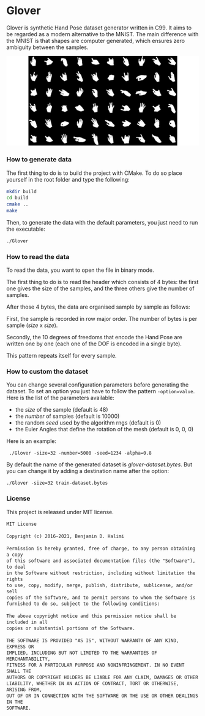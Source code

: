 # Glover

Glover is synthetic Hand Pose dataset generator written in C99. It aims to be regarded as a modern alternative to the MNIST. 
The main difference with the MNIST is that shapes are computer generated, which ensures zero ambiguity between the samples.

<p align="center">
  <img src="https://github.com/Cryst4L/Glover/blob/main/hands.png"/>
</p>

### How to generate data

The first thing to do is to build the project with CMake. To do so place yourself in the root folder and type the following:

```sh
mkdir build 
cd build
cmake ..
make
```
Then, to generate the data with the default parameters, you just need to run the executable:

```sh
./Glover
```
### How to read the data

To read the data, you want to open the file in binary mode.

The first thing to do is to read the header which consists of 4 bytes: the first one gives the size of the samples, and the three others give the number of samples.

After those 4 bytes, the data are organised sample by sample as follows:

First, the sample is recorded in row major order. The number of bytes is per sample (_size_ x _size_).

Secondly, the 10 degrees of freedoms that encode the Hand Pose are written one by one (each one of the DOF is encoded in a single byte). 

This pattern repeats itself for every sample.

### How to custom the dataset 

You can change several configuration parameters before generating the dataset.
To set an option you just have to follow the pattern ```-option=value```.
Here is the list of the parameters available:

- the _size_ of the sample (default is 48)
- the _number_ of samples (default is 10000)
- the random _seed_ used by the algorithm rngs (default is 0)
- the Euler Angles that define the rotation of the mesh (default is 0, 0, 0)

Here is an example:
```
 ./Glover -size=32 -number=5000 -seed=1234 -alpha=0.8
 ```
By default the name of the generated dataset is _glover-dataset.bytes_. But you can change it by adding a destination name after the option:
```
./Glover -size=32 train-dataset.bytes
```
### License

This project is released under MIT license.

```
MIT License

Copyright (c) 2016-2021, Benjamin D. Halimi

Permission is hereby granted, free of charge, to any person obtaining a copy
of this software and associated documentation files (the "Software"), to deal
in the Software without restriction, including without limitation the rights
to use, copy, modify, merge, publish, distribute, sublicense, and/or sell
copies of the Software, and to permit persons to whom the Software is
furnished to do so, subject to the following conditions:

The above copyright notice and this permission notice shall be included in all
copies or substantial portions of the Software.

THE SOFTWARE IS PROVIDED "AS IS", WITHOUT WARRANTY OF ANY KIND, EXPRESS OR
IMPLIED, INCLUDING BUT NOT LIMITED TO THE WARRANTIES OF MERCHANTABILITY,
FITNESS FOR A PARTICULAR PURPOSE AND NONINFRINGEMENT. IN NO EVENT SHALL THE
AUTHORS OR COPYRIGHT HOLDERS BE LIABLE FOR ANY CLAIM, DAMAGES OR OTHER
LIABILITY, WHETHER IN AN ACTION OF CONTRACT, TORT OR OTHERWISE, ARISING FROM,
OUT OF OR IN CONNECTION WITH THE SOFTWARE OR THE USE OR OTHER DEALINGS IN THE
SOFTWARE.
```

